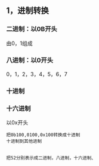 ## 1，进制转换
### 二进制：以0B开头
由0，1组成
### 八进制：以0开头
0，1，2，3，4，5，6，7
### 十进制
### 十六进制
以0x开头
~~~
把0b100,0100,0x100转换成十进制
十进制到其他进制


把52分别表示成二进制，八进制，十六进制、
~~~
